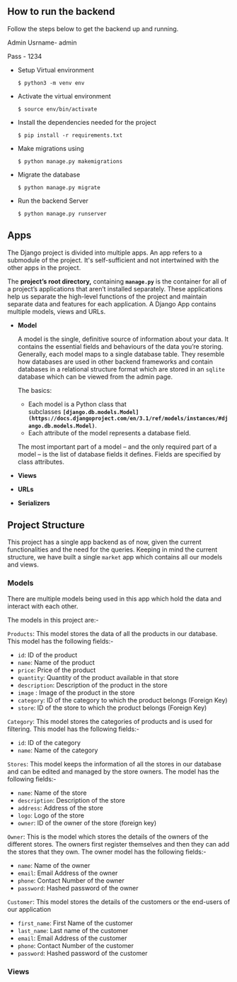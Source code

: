 ## How to run the backend

Follow the steps below to get the backend up and running. 

Admin Usrname- admin

Pass - 1234 

- Setup Virtual environment

    `$ python3 -m venv env`

- Activate the virtual environment

    `$ source env/bin/activate`

- Install the dependencies needed for the project

    `$ pip install -r requirements.txt`

- Make migrations using

    `$ python manage.py makemigrations`

- Migrate the database

    `$ python manage.py migrate`

- Run the backend Server

    `$ python manage.py runserver`

## Apps

The Django project is divided into multiple apps. An app refers to a submodule of the project. It's self-sufficient and not intertwined with the other apps in the project. 

The **project’s root directory,** containing **`manage.py`** is the container for all of a project’s applications that aren’t installed separately. These applications help us separate the high-level functions of the project and maintain separate data and features for each application. A Django App contains multiple models, views and URLs. 

- **Model**

    A model is the single, definitive source of information about your data. It contains the essential fields and behaviours of the data you’re storing. Generally, each model maps to a single database table. They resemble how databases are used in other backend frameworks and contain databases in a relational structure format which are stored in an `sqlite` database which can be viewed from the admin page. 

    The basics:

    - Each model is a Python class that subclasses **`[django.db.models.Model](https://docs.djangoproject.com/en/3.1/ref/models/instances/#django.db.models.Model)`**.
    - Each attribute of the model represents a database field.

    The most important part of a model – and the only required part of a model – is the list of database fields it defines. Fields are specified by class attributes.


- **Views**

- **URLs**

- **Serializers**

## Project Structure 

This project has a single app backend as of now, given the current functionalities and the need for the queries. Keeping in mind the current structure, we have built a single `market` app which contains all our models and views.    

### Models

There are multiple models being used in this app which hold the data and interact with each other. 

The models in this project are:- 

`Products`: This model stores the data of all the products in our database. This model has the following fields:-

- `id`: ID of the product
- `name`: Name of the product 
- `price`: Price of the product
- `quantity`: Quantity of the product available in that store
- `description`: Description of the product in the store
- `image` : Image of the product in the store
- `category`: ID of the category to which the product belongs (Foreign Key)
- `store`: ID of the store to which the product belongs (Foreign Key)

`Category`: This model stores the categories of products and is used for filtering. 
This model has the following fields:-

- `id`: ID of the category 
- `name`: Name of the category 

`Stores`: This model keeps the information of all the stores in our database and can be edited and managed by the store owners. The model has the following fields:- 

- `name`: Name of the store
- `description`: Description of the store 
- `address`: Address of the store 
- `logo`: Logo of the store
- `owner`: ID of the owner of the store (foreign key)

`Owner`: This is the model which stores the details of the owners of the different stores. The owners first register themselves and then they can add the stores that they own. The owner model has the following fields:- 

- `name`: Name of the owner 
- `email`: Email Address of the owner 
- `phone`: Contact Number of the owner
- `password`: Hashed password of the owner

`Customer`: This model stores the details of the customers or the end-users of our application 

- `first_name`: First Name of the customer
- `last_name`: Last name of the customer 
- `email`: Email Address of the customer 
- `phone`: Contact Number of the customer
- `password`: Hashed password of the customer

### Views